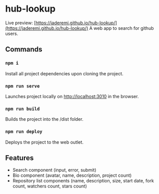 # hub-lookup

Live preview: [https://jaderemi.github.io/hub-lookup/](https://jaderemi.github.io/hub-lookup/)
A web app to search for github users.

## Commands
### `npm i`
Install all project dependencies upon cloning the project.
### `npm run serve`
Launches project locally on [http://localhost:3010](http://localhost:3010) in the browser.
### `npm run build`
Builds the project into the /dist folder.
### `npm run deploy`
Deploys the project to the web outlet.

## Features
- Search component (input, error, submit)
- Bio component (avatar, name, description, project count)
- Repository list components (name, description, size, start date, fork count, watchers count, stars count)

